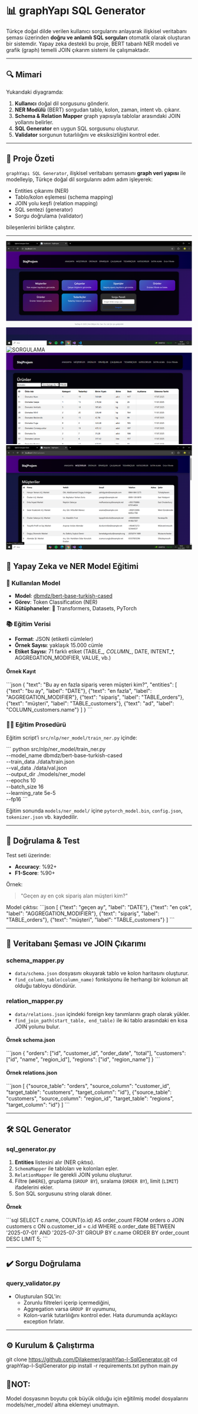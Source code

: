 
# 📊 graphYapı SQL Generator


Türkçe doğal dilde verilen kullanıcı sorgularını anlayarak ilişkisel veritabanı şeması üzerinden **doğru ve anlamlı SQL sorguları** otomatik olarak oluşturan bir sistemdir. Yapay zeka destekli bu proje, BERT tabanlı NER modeli ve grafik (graph) temelli JOIN çıkarım sistemi ile çalışmaktadır.

---

## 🔍 Mimari


Yukarıdaki diyagramda:

1. **Kullanıcı** doğal dil sorgusunu gönderir.  
2. **NER Modülü** (BERT) sorgudan tablo, kolon, zaman, intent vb. çıkarır.  
3. **Schema & Relation Mapper** graph yapısıyla tablolar arasındaki JOIN yollarını belirler.  
4. **SQL Generator** en uygun SQL sorgusunu oluşturur.  
5. **Validator** sorgunun tutarlılığını ve eksiksizliğini kontrol eder.  

---

## 🚀 Proje Özeti

`graphYapı SQL Generator`, ilişkisel veritabanı şemasını **graph veri yapısı** ile modelleyip, Türkçe doğal dil sorgularını adım adım işleyerek:

- Entities çıkarımı (NER)  
- Tablo/kolon eşlemesi (schema mapping)  
- JOIN yolu keşfi (relation mapping)  
- SQL sentezi (generator)  
- Sorgu doğrulama (validator)  

bileşenlerini birlikte çalıştırır.

---
![ARAYÜZ](images/arayuz.png)
![SORGULAMA](images/sorgu_ekranı.png)
![ÜRÜN FİLTRELEME EKRANI](images/ürün_filtreleme.png)
![MÜŞTERİLER](images/müşteriler.png)
## 🧠 Yapay Zeka ve NER Model Eğitimi

### 📌 Kullanılan Model

- **Model**: [dbmdz/bert-base-turkish-cased](https://huggingface.co/dbmdz/bert-base-turkish-cased)  
- **Görev**: Token Classification (NER)  
- **Kütüphaneler**: 🤗 Transformers, Datasets, PyTorch  

### 📚 Eğitim Verisi

- **Format**: JSON (etiketli cümleler)  
- **Örnek Sayısı**: yaklaşık 15.000 cümle  
- **Etiket Sayısı**: 71 farklı etiket (TABLE_*, COLUMN_*, DATE, INTENT_*, AGGREGATION_MODIFIER, VALUE, vb.)  

#### Örnek Kayıt
\`\`\`json
{
  "text": "Bu ay en fazla sipariş veren müşteri kim?",
  "entities": [
    {"text": "bu ay", "label": "DATE"},
    {"text": "en fazla", "label": "AGGREGATION_MODIFIER"},
    {"text": "sipariş", "label": "TABLE_orders"},
    {"text": "müşteri", "label": "TABLE_customers"},
    {"text": "ad", "label": "COLUMN_customers.name"}
  ]
}
\`\`\`

### 🏋️‍♀️ Eğitim Prosedürü

Eğitim script’i `src/nlp/ner_model/train_ner.py` içinde:

\`\`\`
python src/nlp/ner_model/train_ner.py \
  --model_name dbmdz/bert-base-turkish-cased \
  --train_data ./data/train.json \
  --val_data ./data/val.json \
  --output_dir ./models/ner_model \
  --epochs 10 \
  --batch_size 16 \
  --learning_rate 5e-5 \
  --fp16
\`\`\`

Eğitim sonunda `models/ner_model/` içine `pytorch_model.bin`, `config.json`, `tokenizer.json` vb. kaydedilir.

---

## 🔎 Doğrulama & Test

Test seti üzerinde:

- **Accuracy**: %92+  
- **F1-Score**: %90+  

Örnek:
> "Geçen ay en çok sipariş alan müşteri kim?"

Model çıktısı:
\`\`\`json
[
  {"text": "geçen ay", "label": "DATE"},
  {"text": "en çok", "label": "AGGREGATION_MODIFIER"},
  {"text": "sipariş", "label": "TABLE_orders"},
  {"text": "müşteri", "label": "TABLE_customers"}
]
\`\`\`

---

## 📁 Veritabanı Şeması ve JOIN Çıkarımı

### schema_mapper.py

- `data/schema.json` dosyasını okuyarak tablo ve kolon haritasını oluşturur.  
- `find_column_table(column_name)` fonksiyonu ile herhangi bir kolonun ait olduğu tabloyu döndürür.

### relation_mapper.py

- `data/relations.json` içindeki foreign key tanımlarını graph olarak yükler.  
- `find_join_path(start_table, end_table)` ile iki tablo arasındaki en kısa JOIN yolunu bulur.  

#### Örnek schema.json
\`\`\`json
{
  "orders": ["id", "customer_id", "order_date", "total"],
  "customers": ["id", "name", "region_id"],
  "regions": ["id", "region_name"]
}
\`\`\`

#### Örnek relations.json
\`\`\`json
[
  {"source_table": "orders", "source_column": "customer_id", "target_table": "customers", "target_column": "id"},
  {"source_table": "customers", "source_column": "region_id", "target_table": "regions", "target_column": "id"}
]
\`\`\`

---

## 🛠️ SQL Generator

### sql_generator.py

1. **Entities** listesini alır (NER çıktısı).  
2. `SchemaMapper` ile tabloları ve kolonları eşler.  
3. `RelationMapper` ile gerekli JOIN yolunu oluşturur.  
4. Filtre (`WHERE`), gruplama (`GROUP BY`), sıralama (`ORDER BY`), limit (`LIMIT`) ifadelerini ekler.  
5. Son SQL sorgusunu string olarak döner.

#### Örnek
\`\`\`sql
SELECT c.name, COUNT(o.id) AS order_count
FROM orders o
JOIN customers c ON o.customer_id = c.id
WHERE o.order_date BETWEEN '2025-07-01' AND '2025-07-31'
GROUP BY c.name
ORDER BY order_count DESC
LIMIT 5;
\`\`\`

---

## ✔️ Sorgu Doğrulama

### query_validator.py

- Oluşturulan SQL'in:
  - Zorunlu filtreleri içerip içermediğini,
  - Aggregation varsa `GROUP BY` uyumunu,
  - Kolon-varlık tutarlılığını
  kontrol eder. Hata durumunda açıklayıcı exception fırlatır.


---

## ⚙️ Kurulum & Çalıştırma

git clone https://github.com/Dilakemer/graphYap-l-SqlGenerator.git
cd graphYap-l-SqlGenerator
pip install -r requirements.txt
python main.py

## 📝NOT:
Model dosyasının boyutu çok büyük olduğu için eğitilmiş model dosyalarını models/ner_model/ altına eklemeyi unutmayın.
